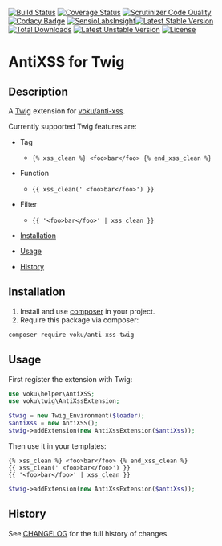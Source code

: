 [![Build Status](https://travis-ci.org/voku/anti-xss-twig.svg?branch=master)](https://travis-ci.org/voku/anti-xss-twig)
[![Coverage Status](https://coveralls.io/repos/github/voku/anti-xss-twig/badge.svg?branch=master)](https://coveralls.io/github/voku/anti-xss-twig?branch=master)
[![Scrutinizer Code Quality](https://scrutinizer-ci.com/g/voku/anti-xss-twig/badges/quality-score.png?b=master)](https://scrutinizer-ci.com/g/voku/anti-xss-twig/?branch=master)
[![Codacy Badge](https://api.codacy.com/project/badge/Grade/c6e5213d2fc0421fa0923c992b6035c1)](https://www.codacy.com/app/voku/anti-xss-twig?utm_source=github.com&amp;utm_medium=referral&amp;utm_content=voku/anti-xss-twig&amp;utm_campaign=Badge_Grade)
[![SensioLabsInsight](https://insight.sensiolabs.com/projects/7841fd87-ea3e-4ce2-9be8-e0100fbc1c25/mini.png)](https://insight.sensiolabs.com/projects/7841fd87-ea3e-4ce2-9be8-e0100fbc1c25)[![Latest Stable Version](https://poser.pugx.org/voku/anti-xss-twig/v/stable)](https://packagist.org/packages/voku/anti-xss-twig) 
[![Total Downloads](https://poser.pugx.org/voku/anti-xss-twig/downloads)](https://packagist.org/packages/voku/anti-xss-twig) 
[![Latest Unstable Version](https://poser.pugx.org/voku/anti-xss-twig/v/unstable)](https://packagist.org/packages/voku/anti-xss-twig)
[![License](https://poser.pugx.org/voku/anti-xss-twig/license)](https://packagist.org/packages/voku/anti-xss-twig)

# AntiXSS for Twig

## Description

A [Twig](http://twig.sensiolabs.org/) extension for [voku/anti-xss](https://github.com/voku/anti-xss).

Currently supported Twig features are:

* Tag
    * `{% xss_clean %} <foo>bar</foo> {% end_xss_clean %}`
* Function
    * `{{ xss_clean(' <foo>bar</foo>') }}`
* Filter
    * `{{ '<foo>bar</foo>' | xss_clean }}`

* [Installation](#installation)
* [Usage](#usage)
* [History](#history)

## Installation

1. Install and use [composer](https://getcomposer.org/doc/00-intro.md) in your project.
2. Require this package via composer:

```sh
composer require voku/anti-xss-twig
```

## Usage

First register the extension with Twig:

```php
use voku\helper\AntiXSS;
use voku\twig\AntiXssExtension;

$twig = new Twig_Environment($loader);
$antiXss = new AntiXSS();
$twig->addExtension(new AntiXssExtension($antiXss));
```

Then use it in your templates:

```
{% xss_clean %} <foo>bar</foo> {% end_xss_clean %}
{{ xss_clean(' <foo>bar</foo>') }}
{{ '<foo>bar</foo>' | xss_clean }}
```

```php
$twig->addExtension(new AntiXssExtension($antiXss));
```

## History
See [CHANGELOG](CHANGELOG.md) for the full history of changes.
